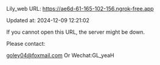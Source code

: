Lily_web URL: https://ae6d-61-165-102-156.ngrok-free.app

Updated at: 2024-12-09 12:21:02

If you cannot open this URL, the server might be down.

Please contact: 

goley04@foxmail.com Or Wechat:GL_yeaH